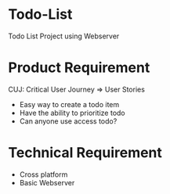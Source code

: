 # Todo-List
Todo List Project using Webserver

# Product Requirement
CUJ: Critical User Journey ⇒ User Stories
+ Easy way to create a todo item
+ Have the ability to prioritize todo
+ Can anyone use access todo?

# Technical Requirement
+ Cross platform
+ Basic Webserver


